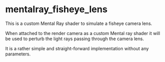 # mentalray_fisheye_lens

This is a custom Mental Ray shader to simulate a fisheye camera lens.

When attached to the render camera as a custom Mental ray shader it will be used to perturb the light rays passing through the camera lens.

It is a rather simple and straight-forward implementation without any parameters.
